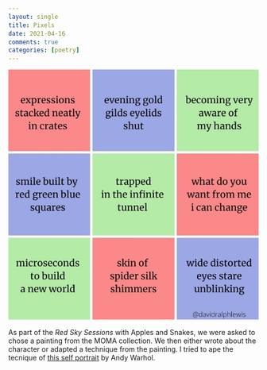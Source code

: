 ```yaml
---
layout: single
title: Pixels
date: 2021-04-16
comments: true
categories: [poetry]
---
```


<img src="/assets/images/articles/2021/pixels.jpg" class="responsive"><br>

As part of the *Red Sky Sessions* with Apples and Snakes, we were asked to chose a painting from the MOMA collection. We then either wrote about the character or adapted a technique from the painting. I tried to ape the tecnique of [this self portrait](https://www.moma.org/collection/works/79889?classifications=9&date_begin=1920&date_end=2021&direction=fwd&page=&q=portrait&utf8=%E2%9C%93&with_images=1) by Andy Warhol.
